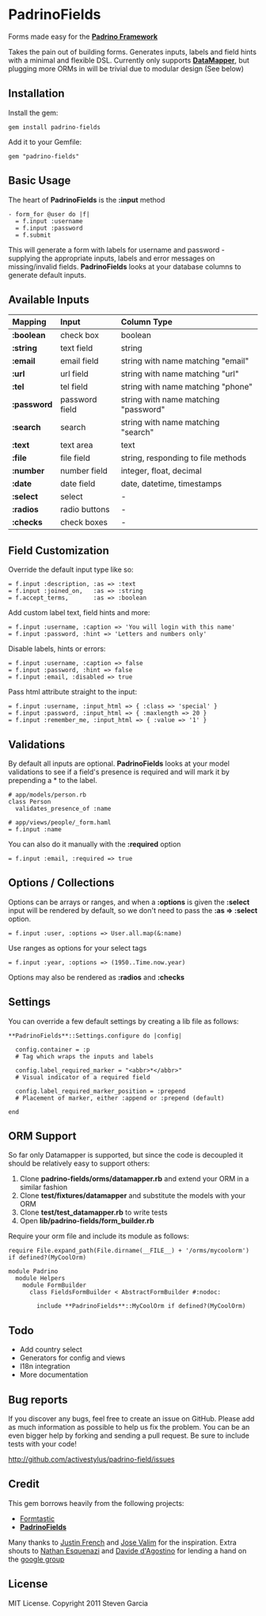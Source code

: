 # PadrinoFields

Forms made easy for the **[Padrino Framework](http://www.padrinorb.com)**

Takes the pain out of building forms. Generates inputs, labels and field hints with a minimal and flexible DSL. Currently only supports **[DataMapper](http://datamapper.org/)**, but plugging more ORMs in will be trivial due to modular design (See below)

## Installation

Install the gem:

    gem install padrino-fields

Add it to your Gemfile:

    gem "padrino-fields"

## Basic Usage

The heart of **PadrinoFields** is the **:input** method

    - form_for @user do |f|
      = f.input :username
      = f.input :password
      = f.submit

This will generate a form with labels for username and password - supplying the appropriate inputs, labels and error messages on missing/invalid fields. **PadrinoFields** looks at your database columns to generate default inputs.

## Available Inputs

 Mapping       | Input            | Column Type                          |
:--------------|:-----------------|:-------------------------------------|
 **:boolean**  | check box        | boolean                              |
 **:string**   | text field       | string                               |
 **:email**    | email field      | string with name matching "email"    |
 **:url**      | url field        | string with name matching "url"      |
 **:tel**      | tel field        | string with name matching "phone"    |
 **:password** | password field   | string with name matching "password" |
 **:search**   | search           | string with name matching "search"   |
 **:text**     | text area        | text                                 |
 **:file**     | file field       | string, responding to file methods   |
 **:number**   | number field     | integer, float, decimal              |
 **:date**     | date field       | date, datetime, timestamps           |
 **:select**   | select           | -                                    |
 **:radios**   | radio buttons    | -                                    |
 **:checks**   | check boxes      | -                                    |

## Field Customization

Override the default input type like so:

    = f.input :description, :as => :text
    = f.input :joined_on,   :as => :string
    = f.accept_terms,       :as => :boolean

Add custom label text, field hints and more:

    = f.input :username, :caption => 'You will login with this name'
    = f.input :password, :hint => 'Letters and numbers only'

Disable labels, hints or errors:

    = f.input :username, :caption => false
    = f.input :password, :hint => false
    = f.input :email, :disabled => true

Pass html attribute straight to the input:

    = f.input :username, :input_html => { :class => 'special' }
    = f.input :password, :input_html => { :maxlength => 20 }
    = f.input :remember_me, :input_html => { :value => '1' }

## Validations

By default all inputs are optional. **PadrinoFields** looks at your model validations to see if a field's presence is required and will mark it by prepending a * to the label. 

    # app/models/person.rb
    class Person
      validates_presence_of :name
    
    # app/views/people/_form.haml
    = f.input :name
    

You can also do it manually with the **:required** option

    = f.input :email, :required => true

## Options / Collections

Options can be arrays or ranges, and when a **:options** is given the **:select** input will be rendered by default, so we don't need to pass the **:as => :select** option. 

    = f.input :user, :options => User.all.map(&:name)

Use ranges as options for your select tags

    = f.input :year, :options => (1950..Time.now.year)

Options may also be rendered as **:radios** and **:checks**

## Settings

You can override a few default settings by creating a lib file as follows:

    **PadrinoFields**::Settings.configure do |config|
      
      config.container = :p
      # Tag which wraps the inputs and labels
      
      config.label_required_marker = "<abbr>*</abbr>"
      # Visual indicator of a required field
      
      config.label_required_marker_position = :prepend
      # Placement of marker, either :append or :prepend (default)
      
    end


## ORM Support

So far only Datamapper is supported, but since the code is decoupled it should be relatively easy to support others:

1. Clone **padrino-fields/orms/datamapper.rb** and extend your ORM in a similar fashion
2. Clone **test/fixtures/datamapper** and substitute the models with your ORM
3. Clone **test/test_datamapper.rb** to write tests
4. Open **lib/padrino-fields/form_builder.rb**

Require your orm file and include its module as follows:

    require File.expand_path(File.dirname(__FILE__) + '/orms/mycoolorm') if defined?(MyCoolOrm)

    module Padrino
      module Helpers
        module FormBuilder
          class FieldsFormBuilder < AbstractFormBuilder #:nodoc:
        
            include **PadrinoFields**::MyCoolOrm if defined?(MyCoolOrm)

## Todo

* Add country select
* Generators for config and views
* I18n integration
* More documentation

## Bug reports

If you discover any bugs, feel free to create an issue on GitHub. Please add as much information as possible to help us fix the problem. You can be an even bigger help by forking and sending a pull request. Be sure to include tests with your code!

http://github.com/activestylus/padrino-field/issues

## Credit

This gem borrows heavily from the following projects:
* [Formtastic](http://github.com/justinfrench/formtastic)
* [**PadrinoFields**](http://github.com/plataformatec/simple_form)

Many thanks to [Justin French](https://github.com/justinfrench) and [Jose Valim](https://github.com/josevalim) for the inspiration. Extra shouts to [Nathan Esquenazi](https://github.com/nesquena) and [Davide d'Agostino](https://github.com/DAddYE) for lending a hand on the [google group](https://groups.google.com/forum/#!forum/padrino)

## License

MIT License. Copyright 2011 Steven Garcia